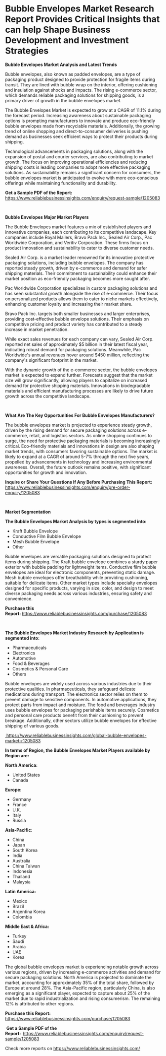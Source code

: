 <p><h1>Bubble Envelopes Market Research Report Provides Critical Insights that can help Shape Business Development and Investment Strategies</h1></p><p><strong>Bubble Envelopes Market Analysis and Latest Trends</strong></p>
<p><p>Bubble envelopes, also known as padded envelopes, are a type of packaging product designed to provide protection for fragile items during transit. They are lined with bubble wrap on the interior, offering cushioning and insulation against shocks and impacts. The rising e-commerce sector, which demands reliable packaging solutions for shipping goods, is a primary driver of growth in the bubble envelopes market.</p><p>The Bubble Envelopes Market is expected to grow at a CAGR of 11.1% during the forecast period. Increasing awareness about sustainable packaging options is prompting manufacturers to innovate and produce eco-friendly bubble envelopes made from recyclable materials. Additionally, the growing trend of online shopping and direct-to-consumer deliveries is pushing demand as businesses seek efficient ways to protect their products during shipping.</p><p>Technological advancements in packaging solutions, along with the expansion of postal and courier services, are also contributing to market growth. The focus on improving operational efficiencies and reducing shipping costs is leading companies to adopt more effective packaging solutions. As sustainability remains a significant concern for consumers, the bubble envelopes market is anticipated to evolve with more eco-conscious offerings while maintaining functionality and durability.</p></p>
<p><strong>Get a Sample PDF of the Report:&nbsp;</strong> <a href="https://www.reliablebusinessinsights.com/enquiry/request-sample/1205083?utm_campaign=3113&utm_medium=2&utm_source=Github&utm_content=ia&utm_term=08032025&utm_id=bubble-envelopes">https://www.reliablebusinessinsights.com/enquiry/request-sample/1205083</a></p>
<p>&nbsp;</p>
<p><strong>Bubble Envelopes Major Market Players</strong></p>
<p><p>The Bubble Envelopes market features a mix of established players and innovative companies, each contributing to its competitive landscape. Key companies include Royal Mailers, Bravo Pack Inc., Sealed Air Corp., Pac Worldwide Corporation, and Veritiv Corporation. These firms focus on product innovation and sustainability to cater to diverse customer needs.</p><p>Sealed Air Corp. is a market leader renowned for its innovative protective packaging solutions, including bubble envelopes. The company has reported steady growth, driven by e-commerce and demand for safer shipping materials. Their commitment to sustainability could enhance their market position as eco-friendly packaging becomes more sought after.</p><p>Pac Worldwide Corporation specializes in custom packaging solutions and has seen substantial growth alongside the rise of e-commerce. Their focus on personalized products allows them to cater to niche markets effectively, enhancing customer loyalty and increasing their market share.</p><p>Bravo Pack Inc. targets both smaller businesses and larger enterprises, providing cost-effective bubble envelope solutions. Their emphasis on competitive pricing and product variety has contributed to a steady increase in market penetration.</p><p>While exact sales revenues for each company can vary, Sealed Air Corp. reported net sales of approximately $5 billion in their latest fiscal year, indicating robust demand for packaging solutions. Meanwhile, Pac Worldwide's annual revenues hover around $450 million, reflecting the company's significant footprint in the market.</p><p>With the dynamic growth of the e-commerce sector, the bubble envelopes market is expected to expand further. Forecasts suggest that the market size will grow significantly, allowing players to capitalize on increased demand for protective shipping materials. Innovations in biodegradable materials and efficient manufacturing processes are likely to drive future growth across the competitive landscape.</p></p>
<p>&nbsp;</p>
<p><strong>What Are The Key Opportunities For Bubble Envelopes Manufacturers?</strong></p>
<p><p>The bubble envelopes market is projected to experience steady growth, driven by the rising demand for secure packaging solutions across e-commerce, retail, and logistics sectors. As online shopping continues to surge, the need for protective packaging materials is becoming increasingly critical. Eco-friendly materials and innovations in design are also shaping market trends, with consumers favoring sustainable options. The market is likely to expand at a CAGR of around 5-7% through the next five years, propelled by advancements in technology and increasing environmental awareness. Overall, the future outlook remains positive, with significant opportunities for growth and innovation.</p></p>
<p><strong>Inquire or Share Your Questions If Any Before Purchasing This Report:</strong> <a href="https://www.reliablebusinessinsights.com/enquiry/pre-order-enquiry/1205083?utm_campaign=3113&utm_medium=2&utm_source=Github&utm_content=ia&utm_term=08032025&utm_id=bubble-envelopes">https://www.reliablebusinessinsights.com/enquiry/pre-order-enquiry/1205083</a></p>
<p>&nbsp;</p>
<p><strong>Market Segmentation</strong></p>
<p><strong>The Bubble Envelopes Market Analysis by types is segmented into:</strong></p>
<p><ul><li>Kraft Bubble Envelope</li><li>Conductive Film Bubble Envelope</li><li>Mesh Bubble Envelope</li><li>Other</li></ul></p>
<p><p>Bubble envelopes are versatile packaging solutions designed to protect items during shipping. The Kraft bubble envelope combines a sturdy paper exterior with bubble padding for lightweight items. Conductive film bubble envelopes are ideal for electronic components, preventing static damage. Mesh bubble envelopes offer breathability while providing cushioning, suitable for delicate items. Other market types include specialty envelopes designed for specific products, varying in size, color, and design to meet diverse packaging needs across various industries, ensuring safety and convenience.</p></p>
<p><strong>Purchase this Report:&nbsp;</strong><a href="https://www.reliablebusinessinsights.com/purchase/1205083?utm_campaign=3113&utm_medium=2&utm_source=Github&utm_content=ia&utm_term=08032025&utm_id=bubble-envelopes">https://www.reliablebusinessinsights.com/purchase/1205083</a></p>
<p>&nbsp;</p>
<p><strong>The Bubble Envelopes Market Industry Research by Application is segmented into:</strong></p>
<p><ul><li>Pharmaceuticals</li><li>Electronics</li><li>Automotive</li><li>Food & Beverages</li><li>Cosmetics & Personal Care</li><li>Others</li></ul></p>
<p><p>Bubble envelopes are widely used across various industries due to their protective qualities. In pharmaceuticals, they safeguard delicate medications during transport. The electronics sector relies on them to prevent damage to sensitive components. In automotive applications, they protect parts from impact and moisture. The food and beverages industry uses bubble envelopes for packaging perishable items securely. Cosmetics and personal care products benefit from their cushioning to prevent breakage. Additionally, other sectors utilize bubble envelopes for effective shipping of various goods.</p></p>
<p><a href="https://www.reliablebusinessinsights.com/global-bubble-envelopes-market-r1205083?utm_campaign=3113&utm_medium=2&utm_source=Github&utm_content=ia&utm_term=08032025&utm_id=bubble-envelopes">&nbsp;https://www.reliablebusinessinsights.com/global-bubble-envelopes-market-r1205083</a></p>
<p><strong>In terms of Region, the Bubble Envelopes Market Players available by Region are:</strong></p>
<p>
    <p> <strong> North America: </strong>
        <ul>
            <li>United States</li>
            <li>Canada</li>
        </ul>
        </p> 
    <p> <strong> Europe: </strong>
        <ul>
            <li>Germany</li>
            <li>France</li>
            <li>U.K.</li>
            <li>Italy</li>
            <li>Russia</li>
        </ul>
        </p> 
    <p> <strong> Asia-Pacific: </strong>
        <ul>
            <li>China</li>
            <li>Japan</li>
            <li>South Korea</li>
            <li>India</li>
            <li>Australia</li>
            <li>China Taiwan</li>
            <li>Indonesia</li>
            <li>Thailand</li>
            <li>Malaysia</li>
        </ul>
        </p> 
    <p> <strong> Latin America: </strong>
        <ul>
            <li>Mexico</li>
            <li>Brazil</li>
            <li>Argentina Korea</li>
            <li>Colombia</li>
        </ul>
        </p> 
    <p> <strong> Middle East & Africa: </strong>
        <ul>
            <li>Turkey</li>
            <li>Saudi</li>
            <li>Arabia</li>
            <li>UAE</li>
            <li>Korea</li>
        </ul>
    </p>
    </p>
<p><p>The global bubble envelopes market is experiencing notable growth across various regions, driven by increasing e-commerce activities and demand for secure packaging solutions. North America is projected to dominate the market, accounting for approximately 35% of the total share, followed by Europe at around 28%. The Asia-Pacific region, particularly China, is also emerging as a significant player, expected to capture about 25% of the market due to rapid industrialization and rising consumerism. The remaining 12% is attributed to other regions.</p></p>
<p><strong>Purchase this Report: </strong><a href="https://www.reliablebusinessinsights.com/purchase/1205083?utm_campaign=3113&utm_medium=2&utm_source=Github&utm_content=ia&utm_term=08032025&utm_id=bubble-envelopes">https://www.reliablebusinessinsights.com/purchase/1205083</a></p>
<p>&nbsp;<strong>Get a Sample PDF of the Report:&nbsp;&nbsp;</strong><a href="https://www.reliablebusinessinsights.com/enquiry/request-sample/1205083?utm_campaign=3113&utm_medium=2&utm_source=Github&utm_content=ia&utm_term=08032025&utm_id=bubble-envelopes">https://www.reliablebusinessinsights.com/enquiry/request-sample/1205083</a></p>
<p><strong></strong></p>
<p>Check more reports on <a href="https://www.reliablebusinessinsights.com/?utm_campaign=3113&utm_medium=2&utm_source=Github&utm_content=ia&utm_term=08032025&utm_id=bubble-envelopes">https://www.reliablebusinessinsights.com/</a></p>